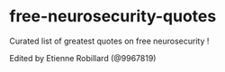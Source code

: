 # free-neurosecurity-quotes
Curated list of greatest quotes on free neurosecurity ! 

Edited by Etienne Robillard (@9967819) 
